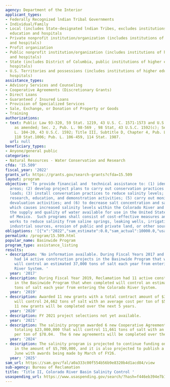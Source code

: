 ```yaml
---
agency: Department of the Interior
applicant_types:
- Federally Recognized lndian Tribal Governments
- Individual/Family
- Local (includes State-designated lndian Tribes, excludes institutions of higher
  education and hospitals
- Private nonprofit institution/organization (includes institutions of higher education
  and hospitals)
- Profit organization
- Public nonprofit institution/organization (includes institutions of higher education
  and hospitals)
- State (includes District of Columbia, public institutions of higher education and
  hospitals)
- U.S. Territories and possessions (includes institutions of higher education and
  hospitals)
assistance_types:
- Advisory Services and Counseling
- Cooperative Agreements (Discretionary Grants)
- Direct Loans
- Guaranteed / Insured Loans
- Provision of Specialized Services
- Sale, Exchange, or Donation of Property or Goods
- Training
authorizations:
- text: Public Law 93-320, 59 Stat. 1219, 43 U.S. C. 1571-1573 and U.S.C. 1592(c),
    as amended; Sec. 2, Pub. L. 98-569 , 98 Stat, 43 U.S.C. 1592(c); Sec. 1, Pub.
    L. 104-20, 43 U.S.C. 1592; Title III, Subtitle D, Chapter 4, Pub. L. 104-127,
    110 Stat.1006; Pub. L. 106-459, 114 Stat. 1987.
  url: null
beneficiary_types:
- Anyone/general public
categories:
- Natural Resources - Water Conservation and Research
cfda: '15.509'
fiscal_year: '2022'
grants_url: https://grants.gov/search-grants?cfda=15.509
layout: program
objective: 'To provide financial and  technical assistance to: (1) identify salt source
  areas; (2) develop project plans to carry out conservation practices to reduce salt
  loads; (3) install conversation practices to reduce salinity levels; (4) carry out
  research, education, and demonstration activities; (5) carry out monitoring and
  devaluation activities; and (6) to decrease salt concentration and salt loading
  which causes increased salinity levels within the Colorado River and to enhance
  the supply and quality of water available for use in the United States and the Republic
  of Mexico.  Such programs shall consist of cost-effective measures and associated
  works to reduce salinity from saline springs, leaking wells, irrigation sources,
  industrial sources, erosion of public and private land, or other sources.'
obligations: '[{"x":"2022","sam_estimate":0.0,"sam_actual":10000.0,"usa_spending_actual":15193334.68},{"x":"2023","sam_estimate":0.0,"sam_actual":5425400.0,"usa_spending_actual":5425400.32},{"x":"2024","sam_estimate":10100000.0,"sam_actual":0.0,"usa_spending_actual":10095528.31}]'
permalink: /program/15.509.html
popular_name: Basinwide Program
program_type: assistance_listing
results:
- description: 'No information available. During Fiscal Years 2017 and 2018, Reclamation
    had 14 active construction projects in the Basinwide Program that when completed
    will control an estimated 37,000 tons of salt each year from entering the Colorado
    River System. '
  year: '2017'
- description: During Fiscal Year 2019, Reclamation had 11 active construction projects
    in the Basinwide Program that when completed will control an estimated 37,934
    tons of salt each year from entering the Colorado River System.
  year: '2019'
- description: Awarded 11 new grants with a total contract amount of $38,959,991 that
    will control 24,662 tons of salt with an average cost per ton of $59.95.  The
    11 new grants will be completed over the next 5 years.
  year: '2020'
- description: FY 2021 project selections not yet available.
  year: '2021'
- description: The salinity program awarded 6 new Cooperative Agreements with projects
    totaling $23,000,000 that will control 11,661 tons of salt with an average cost
    per ton of $78.04.  The 6 new agreements will be completed over the next 5 years.
  year: '2024'
- description: The salinity program is projected to continue funding on-going projects
    in the amount of $5,700,000, and it is also projected to publish a new NOFO in
    June with awards being made by March of FY26.
  year: '2025'
sam_url: https://sam.gov/fal/a0a333c00f554b56b9e8320b4d1acd84/view
sub-agency: Bureau of Reclamation
title: 'Title II, Colorado River Basin Salinity Control '
usaspending_url: https://www.usaspending.gov/search/?hash=f446eb394e7b167074a752c5e7484297
---
```

